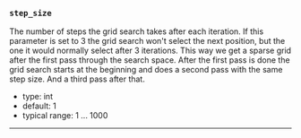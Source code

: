 ### `step_size`

The number of steps the grid search takes after each iteration. If this parameter is 
set to 3 the grid search won't select the next position, but the one it would normally
select after 3 iterations. This way we get a sparse grid after the first pass through
the search space. After the first pass is done the grid search starts at the beginning
and does a second pass with the same step size. And a third pass after that.

  - type: int
  - default: 1
  - typical range: 1 ... 1000

---